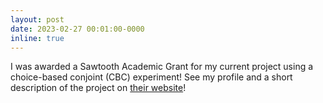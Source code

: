 ```yaml
---
layout: post
date: 2023-02-27 00:01:00-0000
inline: true
---
```


I was awarded a Sawtooth Academic Grant for my current project using a choice-based conjoint (CBC) experiment! See my profile and a short description of the project on <a href="https://sawtoothsoftware.com/academics/grants/grant-recipients/jean-s%C3%A9bastien-matte">their website</a>!

